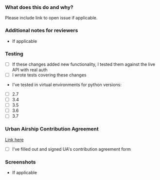 ### What does this do and why?
Please include link to open issue if applicable.

### Additional notes for reviewers
* If applicable

### Testing
- [ ] If these changes added new functionality, I tested them against the live API with real auth
- [ ] I wrote tests covering these changes

* I've tested in virtual environments for python versions:

- [ ] 2.7
- [ ] 3.4
- [ ] 3.5
- [ ] 3.6
- [ ] 3.7

### Urban Airship Contribution Agreement
[Link here](https://docs.google.com/forms/d/e/1FAIpQLScErfiz-fXSPpVZ9r8Di2Tr2xDFxt5MgzUel0__9vqUgvko7Q/viewform)

- [ ] I've filled out and signed UA's contribution agreement form

### Screenshots
* If applicable
